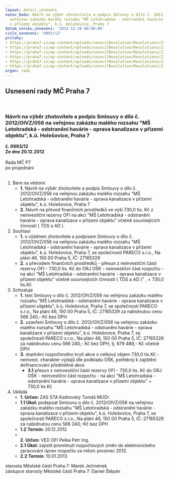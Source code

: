 ```yaml
---
layout: detail_usneseni
nazev_bodu: Návrh na výběr zhotovitele a podpis Smlouvy o dílo č. 2012/OIVZ/056 na
  veřejnou zakázku malého rozsahu "MŠ Letohradská - odstranění havárie - oprava  kanalizace
  v přízemí objektu", k.ú. Holešovice, Praha 7
datum_vzniku_usneseni: '2012-12-20 00:00:00'
cislo_usneseni: '0993/12'
prilohy:
- https://praha7.cz/wp-content/uploads/councilResolution/Resolutions/22197/65-12-2._sod_-_op.doc
- https://praha7.cz/wp-content/uploads/councilResolution/Resolutions/22197/65-12-5._z%c3%a1pis_o_technick%c3%a9_prohl%c3%addce_kanalizace.pdf
- https://praha7.cz/wp-content/uploads/councilResolution/Resolutions/22197/65-12-6._stanovisko_projektanta.pdf
- https://praha7.cz/wp-content/uploads/councilResolution/Resolutions/22197/65-12-7._stanovisko_tech.dozoru.pdf
- https://praha7.cz/wp-content/uploads/councilResolution/Resolutions/22197/65-12-8._stanovisko_zhotovitele.pdf
- https://praha7.cz/wp-content/uploads/councilResolution/Resolutions/22197/65-12-9._v%c3%bdzva.doc
organ: rada
---
```

<div id="ucUsn_pList" class="usn">
	<span><h2>Usnesení rady MČ Praha 7 </h2>
<br></span><div class="standBody">
<span><h3>Návrh na výběr zhotovitele a podpis Smlouvy o dílo č. 2012/OIVZ/056 na veřejnou zakázku malého rozsahu "MŠ Letohradská - odstranění havárie - oprava  kanalizace v přízemí objektu", k.ú. Holešovice, Praha 7</h3></span><div class="center">
		<strong>č. 0993/12</strong><br>
	</div>
<div class="center">
		<strong>Ze dne 20.12.2012</strong><br><br>
	</div>Rada MČ P7<br> po projednání<br><br><ol>
<li>Bere na vědomí<ul>
<li>
<strong>1.</strong> Návrh na výběr zhotovitele a podpis Smlouvy o dílo č. 2012/OIVZ/056 na veřejnou zakázku malého rozsahu "MŠ Letohradská - odstranění havárie - oprava  kanalizace v přízemí objektu", k.ú. Holešovice, Praha 7</li>
<li>
<strong>2.</strong> Návrh na převod finančních prostředků ve výši 730,0 tis. Kč z neinvestiční rezervy OFI na akci "MŠ Letohradská - odstranění havárie - oprava  kanalizace v přízemí objektu" včetně souvisejících činností ( TDS a AD ).</li>
</ul>
</li>
<li>Souhlasí<ul>
<li>
<strong>1.</strong> s výběrem zhotovitele a podpisem Smlouvy o dílo č. 2012/OIVZ/056 na veřejnou zakázku malého rozsahu "MŠ Letohradská - odstranění havárie - oprava  kanalizace v přízemí objektu", k.ú. Holešovice, Praha 7, se společností  PARECO s.r.o., Na pláni 46, 150 00 Praha 5, IČ: 27165329</li>
<li>
<strong>2.</strong> s převodem finančních prostředků - přesun z neinvestiční části rezervy OFI - 730,0 tis. Kč do ORJ OŠK - neinvestiční část rozpočtu - na akci "MŠ Letohradská - odstranění havárie - oprava  kanalizace v přízemí objektu" včetně souvisejících činností ( TDS a AD )" ,  + 730,0 tis.Kč</li>
</ul>
</li>
<li>Schvaluje<ul>
<li>
<strong>1.</strong> text  Smlouvy o dílo č. 2012/OIVZ/056 na veřejnou zakázku malého rozsahu "MŠ Letohradská - odstranění havárie - oprava  kanalizace v přízemí objektu", k.ú. Holešovice, Praha 7, se společností  PARECO s.r.o., Na pláni 46, 150 00 Praha 5, IČ: 27165329 za nabídnutou cenu 566 240,- Kč bez DPH</li>
<li>
<strong>2.</strong> uzavření Smlouvy o dílo č. 2012/OIVZ/056 na veřejnou zakázku malého rozsahu "MŠ Letohradská - odstranění havárie - oprava  kanalizace v přízemí objektu", k.ú. Holešovice, Praha 7, se společností  PARECO s.r.o., Na pláni 46, 150 00 Praha 5, IČ: 27165329 za nabídnutou cenu 566 240,- Kč bez DPH, tj.  679 488,- Kč včetně DPH</li>
<li>
<strong>3.</strong> doplnění rozpočtového krytí akce o celkový objem 730,0 tis.Kč - neinvest. charakter výdajů dle podkladu OŠK, potřebný k zajištění dofinancování předmětné akce <ul><li>
<strong>3.1</strong> přesun z neinvestiční části rezervy OFI  - 730,0 tis. Kč do ORJ OŠK - neinvestiční část rozpočtu - na akci "MŠ Letohradská - odstranění havárie - oprava  kanalizace v přízemí objektu" + 730,0 tis.Kč</li></ul>
</li>
</ul>
</li>
<li>Ukládá<ul>
<li>
<strong>1. Určen: </strong>ZAS STA Kaštovský Tomáš MUDr.</li>
<li>
<strong>1.1 Úkol: </strong>podepsat Smlouvu o dílo č. 2012/OIVZ/056 na veřejnou zakázku malého rozsahu "MŠ Letohradská - odstranění havárie - oprava  kanalizace v přízemí objektu", k.ú. Holešovice, Praha 7, se společností  PARECO s.r.o., Na pláni 46, 150 00 Praha 5, IČ: 27165329 za nabídnutou cenu  566 240,-Kč bez DPH </li>
<li>
<strong>1.2 Termín: </strong>20.12.2012</li>
<li>
<strong><br>2. Určen: </strong>VED OFI Pelka Petr Ing.</li>
<li>
<strong>2.1 Úkol: </strong>zajistit promítnutí rozpočtových změn do elektronického zpracování úprav rozpočtu za měsíc prosinec 2012.</li>
<li>
<strong>2.2 Termín: </strong>10.01.2013</li>
</ul>
</li>
</ol>starosta Městské části Praha 7: Marek Ječmének<br>zástupce starosty Městské části Praha 7: Daniel Štěpán 
</div>
</div>